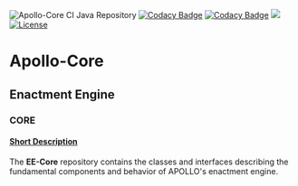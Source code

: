 ![Apollo-Core CI Java Repository](https://github.com/Apollo-Core/EE-Core/workflows/Apollo-Core%20CI%20Java%20Repository/badge.svg) 
[![Codacy Badge](https://api.codacy.com/project/badge/Grade/82b40cfbc64a456c803e30edf4da1c49)](https://app.codacy.com/gh/Apollo-Core/EE-Core?utm_source=github.com&utm_medium=referral&utm_content=Apollo-Core/EE-Core&utm_campaign=Badge_Grade)
[![Codacy Badge](https://app.codacy.com/project/badge/Coverage/2c2e79fd370e43ba8c598a2a3ea67e65)](https://www.codacy.com/gh/Apollo-Core/EE-Core/dashboard?utm_source=github.com&utm_medium=referral&utm_content=Apollo-Core/EE-Core&utm_campaign=Badge_Coverage)
[![](https://jitpack.io/v/Apollo-Core/EE-Core.svg)](https://jitpack.io/#Apollo-Core/EE-Core)
[![License](https://img.shields.io/badge/License-Apache%202.0-blue.svg)](https://opensource.org/licenses/Apache-2.0)

# Apollo-Core

## Enactment Engine

### CORE

#### <ins>**Short Description**</ins> 

The **EE-Core** repository contains the classes and interfaces describing the fundamental components and behavior of APOLLO's enactment engine.
